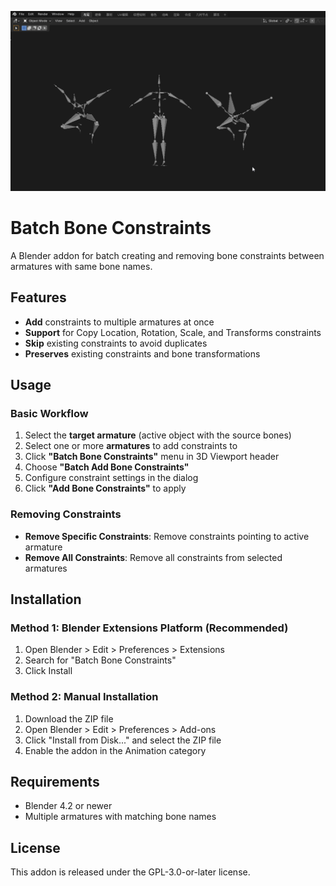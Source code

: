 ![demo](Simple_demo.gif)


# Batch Bone Constraints

A Blender addon for batch creating and removing bone constraints between armatures with same bone names.

## Features

- **Add** constraints to multiple armatures at once
- **Support** for Copy Location, Rotation, Scale, and Transforms constraints
- **Skip** existing constraints to avoid duplicates
- **Preserves** existing constraints and bone transformations

## Usage

### Basic Workflow

1. Select the **target armature** (active object with the source bones)
2. Select one or more **armatures** to add constraints to
3. Click **"Batch Bone Constraints"** menu in 3D Viewport header
4. Choose **"Batch Add Bone Constraints"**
5. Configure constraint settings in the dialog
6. Click **"Add Bone Constraints"** to apply

### Removing Constraints

- **Remove Specific Constraints**: Remove constraints pointing to active armature
- **Remove All Constraints**: Remove all constraints from selected armatures

## Installation

### Method 1: Blender Extensions Platform (Recommended)
1. Open Blender > Edit > Preferences > Extensions
2. Search for "Batch Bone Constraints"
3. Click Install

### Method 2: Manual Installation
1. Download the ZIP file
2. Open Blender > Edit > Preferences > Add-ons
3. Click "Install from Disk..." and select the ZIP file
4. Enable the addon in the Animation category

## Requirements

- Blender 4.2 or newer
- Multiple armatures with matching bone names

## License

This addon is released under the GPL-3.0-or-later license.